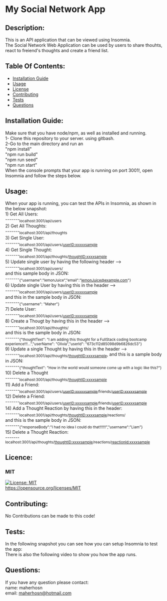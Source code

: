 # My Social Network App

## Description:
This is an API application that can be viewed using Insomnia. <br> The Social Network Web Application can be used by users to share thouhts, react to freiend's thoughts and create a friend list. 

## Table Of Contents:
- [Installation Guide](#installation-guide)
- [Usage](#usage)
-	[License](#license)
- [Contributing](#contributing)
- [Tests](#tests)
- [Questions](#questions)

## Installation Guide:
Make sure that you have node/npm, as well as installed and running.<br>1- Clone this repository to your server. using gitbash.<br>2-Go to the main directory and run an<br> "npm install" <br>"npm run build"<br>"npm run seed"<br>"npm run start"<br>When the console prompts that your app is running on port 3001!, open Insomnia and follow the steps below. 

## Usage: 
When your app is running, you can test the APIs in Insomnia, as shown in the below snapshot:<br>1) Get All Users: <br>   -------<sub>localhost:3001/api/users</sub><br>2) Get All Thoughts: <br>  -------<sub>localhost:3001/api/thoughts</sub><br>3) Get Single User: <br>  -------<sub>localhost:3001/api/users/<userID:xxxxxsample></sub><br>4) Get Single Thought: <br>  -------<sub>localhost:3001/api/thoughts/<thoughtID:xxxxsample></sub><br>5) Update single user by having the following header --> <br>  -------<sub>localhost:3001/api/users/</sub><br> and this sample body in JSON:<br> -------<sub>{"username":"lemonJuice","email":"lemonJuice@example.com"}</sub><br>6) Update single User by having this in the header --> <br>  -------<sub>localhost:3001/api/users/<userID:xxxxxsample></sub><br>and this in the sample body in JSON:<br>-------<sub>{"username": "Maher"}</sub><br>7) Delete User:  <br>  -------<sub>localhost:3001/api/users/<userID:xxxxxsample></sub><br>8) Create a Thougt by having this in the header -->  <br>  -------<sub>localhost:3001/api/thoughts/</sub><br> and this is the sample body in JSON:<br>-------<sub>{"thoughtText": "I am adding this thought for a FullStack coding bootcamp experience!!!...","userName": "Olivia","userId": "673c112d85098d9b6826dc53"}</sub><br>9) Update a single Thought by having this in the header --> <br>  -------<sub>localhost:3001/api/thoughts/<thoughtID:xxxxsample></sub>, and this is a sample body in JSON:<br>-------<sub>{"thoughtText": "How in the world would someone come up with a logic like this?"}</sub><br>10) Delete a Thought <br>  -------<sub>localhost:3001/api/thoughts/<thoughtID:xxxxsample></sub><br>11) Add a Friend: <br>  -------<sub>localhost:3001/api/users/<userID:xxxxxsample>/friends/<userID:xxxxxsample></sub><br>12) Delete a Friend: <br>  -------<sub>localhost:3001/api/users/<userID:xxxxxsample>/friends/<userID:xxxxxsample></sub><br>14) Add a Thought Reaction by having this in the header: <br>  -------<sub>localhost:3001/api/thoughts/<thoughtID:xxxxsample>/reactions/</sub><br> and this is the sample body in JSON:<br>-------<sub>{"responseBody":"I had no idea I could do that!!!!!!","username":"Liam"}</sub><br>15) Delete a Thought Reaction:<br> -------<sub>localhost:3001/api/thoughts/<thoughtID:xxxxsample>/reactions/<reactionId:xxxxsample></sub>

## Licence: <br>
### MIT <br>
[![License: MIT](https://img.shields.io/badge/License-MIT-yellow.svg)](https://opensource.org/licenses/MIT) <br>
https://opensource.org/licenses/MIT


## Contributing:
No Contributions can be made to this code!

## Tests:
In the following snapshot you can see how you can setup Insomnia to test the app:<br> There is also the following video to show you how the app runs.

## Questions:
If you have any question please contact: <br>
name: maherhosn <br>
email: maherhosn@hotmail.com
  
